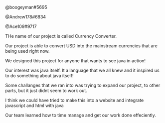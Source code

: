 @boogeyman#5695 

@Andrew178#6834 

@Ace109#9717 


THe name of our project is called Currency Converter.

Our project is able to convert USD into the mainstream currencies that are being used right now.

We designed this project for anyone that wants to see java in action!

Our interest was java itself. It a language that we all knew and it inspired us to do something about java itself!

Some challanges that we ran into was trying to expand our project, to other parts, but it just didnt seem to work out.

I think we could have tried to make this into a website and integrate javascript and html with java

Our team learned how to time manage and get our work done effeciently.
